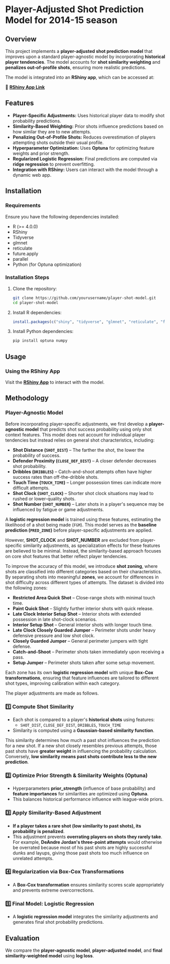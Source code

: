 # Player-Adjusted Shot Prediction Model for 2014-15 season

## Overview

This project implements a **player-adjusted shot prediction model** that improves upon a standard player-agnostic model by incorporating **historical player tendencies**. The model accounts for **shot similarity weighting** and **penalizes out-of-profile shots**, ensuring more realistic predictions.

The model is integrated into an **RShiny app**, which can be accessed at:

🔗 [**RShiny App Link**](https://bndongmo.shinyapps.io/shot_model/)

## Features

- **Player-Specific Adjustments:** Uses historical player data to modify shot probability predictions.
- **Similarity-Based Weighting:** Prior shots influence predictions based on how similar they are to new attempts.
- **Penalizing Out-of-Profile Shots:** Reduces overestimation of players attempting shots outside their usual profile.
- **Hyperparameter Optimization:** Uses **Optuna** for optimizing feature weights and prior strength.
- **Regularized Logistic Regression:** Final predictions are computed via **ridge regression** to prevent overfitting.
- **Integration with RShiny:** Users can interact with the model through a dynamic web app.

## Installation

### Requirements

Ensure you have the following dependencies installed:

- R (>= 4.0.0)
- RShiny
- Tidyverse
- glmnet
- reticulate
- future.apply
- parallel
- Python (for Optuna optimization)

### Installation Steps

1. Clone the repository:
   ```sh
   git clone https://github.com/yourusername/player-shot-model.git
   cd player-shot-model
   ```
2. Install R dependencies:
   ```r
   install.packages(c("shiny", "tidyverse", "glmnet", "reticulate", "future.apply", "parallel"))
   ```
3. Install Python dependencies:
   ```sh
   pip install optuna numpy
   ```

## Usage

### Using the RShiny App

Visit the [**RShiny App**](https://bndongmo.shinyapps.io/shot_model/) to interact with the model.

## Methodology

### Player-Agnostic Model

Before incorporating player-specific adjustments, we first develop a **player-agnostic model** that predicts shot success probability using only shot context features. This model does not account for individual player tendencies but instead relies on general shot characteristics, including:
- **Shot Distance (`SHOT_DIST`)** – The farther the shot, the lower the probability of success.
- **Defender Proximity (`CLOSE_DEF_DIST`)** – A closer defender decreases shot probability.
- **Dribbles (`DRIBBLES`)** – Catch-and-shoot attempts often have higher success rates than off-the-dribble shots.
- **Touch Time (`TOUCH_TIME`)** – Longer possession times can indicate more difficult attempts.
- **Shot Clock (`SHOT_CLOCK`)** – Shorter shot clock situations may lead to rushed or lower-quality shots.
- **Shot Number (`SHOT_NUMBER`)** – Later shots in a player's sequence may be influenced by fatigue or game adjustments.

A **logistic regression model** is trained using these features, estimating the likelihood of a shot being made (`FGM`). This model serves as the **baseline prediction (`PRED_ZONE`)** before player-specific adjustments are applied.

However, **SHOT_CLOCK** and **SHOT_NUMBER** are excluded from player-specific similarity adjustments, as specialization effects for these features are believed to be minimal. Instead, the similarity-based approach focuses on core shot features that better reflect player tendencies.

To improve the accuracy of this model, we introduce **shot zoning**, where shots are classified into different categories based on their characteristics. By separating shots into meaningful **zones**, we account for differences in shot difficulty across different types of attempts. The dataset is divided into the following zones:
- **Restricted Area Quick Shot** – Close-range shots with minimal touch time.
- **Paint Quick Shot** – Slightly further interior shots with quick release.
- **Late Clock Interior Setup Shot** – Interior shots with extended possession in late shot-clock scenarios.
- **Interior Setup Shot** – General interior shots with longer touch time.
- **Late Clock Closely Guarded Jumper** – Perimeter shots under heavy defensive pressure and low shot clock.
- **Closely Guarded Jumper** – General perimeter jumpers with tight defense.
- **Catch-and-Shoot** – Perimeter shots taken immediately upon receiving a pass.
- **Setup Jumper** – Perimeter shots taken after some setup movement.

Each zone has its own **logistic regression model** with unique **Box-Cox transformations**, ensuring that feature influences are tailored to different shot types, improving calibration within each category.

The player adjustments are made as follows.

### 1️⃣ Compute Shot Similarity

- Each shot is compared to a player's **historical shots** using features:
  - `SHOT_DIST`, `CLOSE_DEF_DIST`, `DRIBBLES`, `TOUCH_TIME`
- Similarity is computed using a **Gaussian-based similarity function**.

This similarity determines how much a past shot influences the prediction for a new shot. If a new shot closely resembles previous attempts, those past shots have **greater weight** in influencing the probability calculation. Conversely, **low similarity means past shots contribute less to the new prediction**.

### 2️⃣ Optimize Prior Strength & Similarity Weights (Optuna)

- Hyperparameters **prior_strength** (influence of base probability) and **feature importances** for similarities are optimized using **Optuna**.
- This balances historical performance influence with league-wide priors.

### 3️⃣ Apply Similarity-Based Adjustment

- **If a player takes a rare shot (low similarity to past shots), its probability is penalized**.
- This adjustment prevents **overrating players on shots they rarely take**. For example, **DeAndre Jordan's three-point attempts** would otherwise be overrated because most of his past shots are highly successful dunks and layups, giving those past shots too much influence on unrelated attempts.

### 4️⃣ Regularization via Box-Cox Transformations

- A **Box-Cox transformation** ensures similarity scores scale appropriately and prevents extreme overcorrections.

### 5️⃣ Final Model: Logistic Regression

- A **logistic regression model** integrates the similarity adjustments and generates final shot probability predictions.

## Evaluation

We compare the **player-agnostic model**, **player-adjusted model**, and **final similarity-weighted model** using **log loss**.
